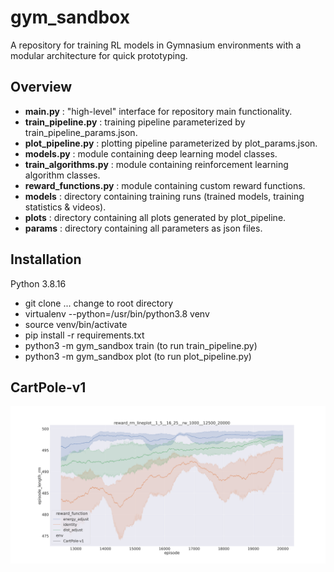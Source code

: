 # gym_sandbox

A repository for training RL models in Gymnasium environments with a modular architecture for quick
prototyping.

## Overview

* **main.py** : "high-level" interface for repository main functionality.
* **train_pipeline.py** : training pipeline parameterized by train_pipeline_params.json.
* **plot_pipeline.py** : plotting pipeline parameterized by plot_params.json.
* **models.py** : module containing deep learning model classes.
* **train_algorithms.py** : module containing reinforcement learning algorithm classes.
* **reward_functions.py** : module containing custom reward functions.
* **models** : directory containing training runs (trained models, training statistics & videos).
* **plots** : directory containing all plots generated by plot_pipeline.
* **params** : directory containing all parameters as json files.

## Installation

Python 3.8.16 

* git clone ... change to root directory
* virtualenv --python=/usr/bin/python3.8 venv
* source venv/bin/activate
* pip install -r requirements.txt
* python3 -m gym_sandbox train (to run train_pipeline.py)
* python3 -m gym_sandbox plot (to run plot_pipeline.py)

## CartPole-v1

![Screenshot](gym_sandbox/plots/reinforce_identity_energy_dist_runs__1_5__16_25/reward_rm_lineplot__1_5__16_25__rw_1000__12500_20000.png)
